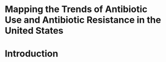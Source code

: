 # Mapping the Trends of Antibiotic Use and Antibiotic Resistance in the United States

# Introduction 



